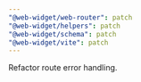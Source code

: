 ```yaml
---
"@web-widget/web-router": patch
"@web-widget/helpers": patch
"@web-widget/schema": patch
"@web-widget/vite": patch
---
```


Refactor route error handling.
